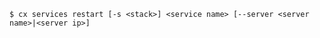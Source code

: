 <!-- usedin: [ _includes/_inlines/Toolbelt/common/services/services_usage-4.md] -->

```
$ cx services restart [-s <stack>] <service name> [--server <server name>|<server ip>]
```
